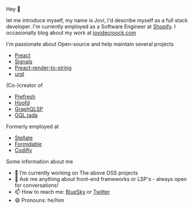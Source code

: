 Hey 👋

let me introduce myself, my name is Jovi, I'd describe myself as a full stack developer.
I'm currently employed as a Software Engineer at [Shopify](https://shopify.com). I occasionally
blog about my work at [jovidecroock.com](https://jovidecroock.com/blog)

I'm passionate about Open-source and help maintain several projects

- [Preact](https://github.com/preactjs/preact)
- [Signals](https://github.com/preactjs/signals)
- [Preact-render-to-string](https://github.com/preactjs/preact-render-to-string)
- [urql](https://github.com/urql-graphql/urql)

(Co-)creator of

- [Prefresh](https://github.com/preactjs/prefresh)
- [Hoofd](https://github.com/0no-co/hoofd)
- [GraphQLSP](https://github.com/0no-co/graphqlsp)
- [GQL.tada](https://github.com/0no-co/gql.tada)

Formerly employed at

- [Stellate](https://stellate.co)
- [Formidable](https://formidable.com/)
- [Codifly](https://codifly.be/en)

Some information about me

- 🔭 I’m currently working on The above OSS projects
- 💬 Ask me anything about front-end frameworks or LSP's - always open for conversations!
- 📫 How to reach me: [BlueSky](https://bsky.app/profile/jovidecroock.com) or [Twitter](https://x.com/jovidec)
- 😄 Pronouns: he/him
